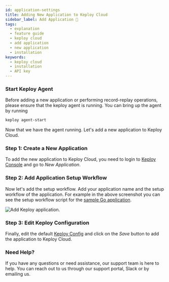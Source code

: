 ```yaml
---
id: application-settings
title: Adding New Application to Keploy Cloud
sidebar_label: Add Application 📝
tags:
  - explanation
  - feature guide
  - keploy cloud
  - add application
  - new application
  - installation
keywords:
  - keploy cloud
  - installation
  - API key
---
```


### Start Keploy Agent

Before adding a new application or performing record-replay operations, please ensure that the keploy agent is running. You can bring up the agent by running

```bash
keploy agent-start
```

Now that we have the agent running. Let's add a new application to Keploy Cloud.

### Step 1: Create a New Application

To add the new application to Keploy Cloud, you need to login to [Keploy Console](https://app.keploy.io) and go to _New Application_.

### Step 2: Add Application Setup Workflow

Now let's add the setup workflow. Add your application name and the setup workflow of the application. For example in the above screenshot you can see the setup workflow script for the [sample Go application](/docs/quickstart/samples-gin/).

<img src="/docs/img/keploy-cloud/keploy-cloud-new-app.png" alt="Add Keploy application"/>.

### Step 3: Edit Keploy Configuration

Finally, edit the default [Keploy Config](/docs/running-keploy/configuration-file/) and click on the _Save_ button to add the application to Keploy Cloud.

### Need Help?

If you have any questions or need assistance, our support team is here to help. You can reach out to us through our support portal, Slack or by emailing us.
